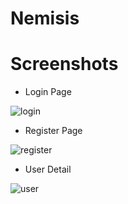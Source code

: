 # Nemisis

# Screenshots
 * Login Page
 
![login](https://user-images.githubusercontent.com/20657303/123231076-7d591c00-d4f5-11eb-94fa-96f063e11b11.jpg)
 
 * Register Page
 
 ![register](https://user-images.githubusercontent.com/20657303/123231622-ffe1db80-d4f5-11eb-81d6-8ab1c349c2b3.jpg)
 
 * User Detail
 
 ![user](https://user-images.githubusercontent.com/20657303/123231860-391a4b80-d4f6-11eb-8a55-d986467e2620.jpg)

